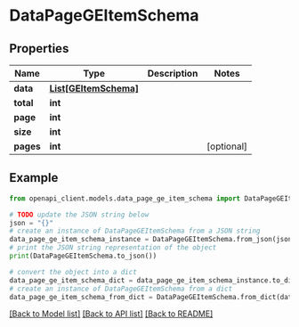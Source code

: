 # DataPageGEItemSchema


## Properties

Name | Type | Description | Notes
------------ | ------------- | ------------- | -------------
**data** | [**List[GEItemSchema]**](GEItemSchema.md) |  | 
**total** | **int** |  | 
**page** | **int** |  | 
**size** | **int** |  | 
**pages** | **int** |  | [optional] 

## Example

```python
from openapi_client.models.data_page_ge_item_schema import DataPageGEItemSchema

# TODO update the JSON string below
json = "{}"
# create an instance of DataPageGEItemSchema from a JSON string
data_page_ge_item_schema_instance = DataPageGEItemSchema.from_json(json)
# print the JSON string representation of the object
print(DataPageGEItemSchema.to_json())

# convert the object into a dict
data_page_ge_item_schema_dict = data_page_ge_item_schema_instance.to_dict()
# create an instance of DataPageGEItemSchema from a dict
data_page_ge_item_schema_from_dict = DataPageGEItemSchema.from_dict(data_page_ge_item_schema_dict)
```
[[Back to Model list]](../README.md#documentation-for-models) [[Back to API list]](../README.md#documentation-for-api-endpoints) [[Back to README]](../README.md)


